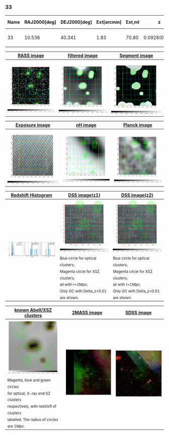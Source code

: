 <div STYLE="page-break-after: always;"></div>

### 33

|Name|RAJ2000[deg]|DEJ2000[deg] |Ext[arcmin]| Ext,ml | z | z_src| C|GC(XSZ,Delta_z<0.01)| GC(OPT,Delta_z<0.01)|GC| R_sig[arcmin] | R500[arcmin] | R500[Mpc]| CRsig[c/s] | CR500[c/s] |L500[1E44 erg/s]|F500[1E-12 erg/s/cm^2]| M500[1E14 Msun]|Tx[keV]|Cnt_sig|Beta|Rc[arcmin]|Comment|Alias|
|---|---|---|---|---|---|------|---|--------|---------|----------|---|---|---|---|---|---|---|---|---|---|---|---|---|---|
|33| 10.536| 40.341| 1.83| 70.80| 0.0928(0.008)| z1,| G| -| -| C, N, W| 7.338| 8.521| 0.882| 0.187(0.032)| 0.192(0.033)| 0.721(0.052)| 3.336(0.240)| 2.13(0.08)| 3.52(0.08)| 92.7| 0.937(-0.080+0.046)| 4.272(-0.448+0.360)| -| t050|

|[RASS image](../image/33/33_img.pdf)|[filtered image](../image/33/33_fil.pdf)|[Segment image](../image/33/33_seg.pdf)|
|-------------------|--------------------|-------------------|
| <img src="../image/33/33_img.png" width="300">  | <img src="../image/33/33_fil.png" width="300">   | <img src="../image/33/33_seg.png" width="300">  |

|[Exposure image](../image/33/33_mex.pdf)| [nH image](../image/33/33_nh.pdf)| [Planck image](../image/33/33_p.pdf)|
|-------------------|--------------------|-------------------|
|<img src="../image/33/33_mex.png" width="300">   | <img src="../image/33/33_nh.png" width="300">    | <img src="../image/33/33_p.png" width="300"> |

|[Redshift Histogram](../image/33/33_zg.pdf) | [DSS image(z1)](../image/33/33_dss_z1.pdf)      |  [DSS image(z2)](../image/33/33_dss_z2.pdf)    |
|-------------------|--------------------|-------------------|
|<img src="../image/33/33_zg.png" width="300"> |<img src="../image/33/33_dss_z1.png" width="300"> <sub><br>Blue circle for optical clusters; <br>Magenta circle for XSZ clusters; <br>all with r=1Mpc; <br>Only GC with Delta_z<0.01 are shown. </sub>| <img src="../image/33/33_dss_z2.png" width="300"><sub><br>Blue circle for optical clusters; <br>Magenta circle for XSZ clusters; <br>all with r=1Mpc; <br>Only GC with Delta_z<0.01 are shown. </sub> |

|[known Abell/XSZ clusters](../image/33/33_gc.pdf) | [2MASS image](../image/33/33_2mass.pdf)      |[SDSS image](../image/33/33_sdss.pdf)   |
|-------------------|-------------------|-------------------|
|<img src=../image/33/33_gc.png width="300"> <br><sub>Magenta, blue and green circles <br>for optical, X-ray and SZ clusters <br>respectively, with redshift of clusters <br>labelled. The radius of circles <br>are 1Mpc.</sub>|<img src="../image/33/33_2mass.png" width="300">  | <img src="../image/33/33_sdss.png" width="300">  |




